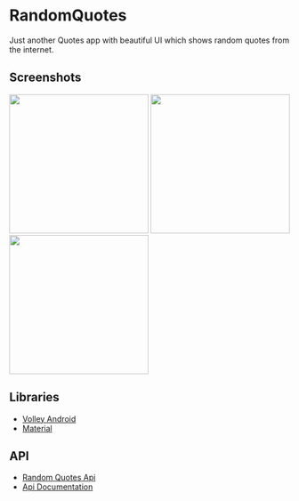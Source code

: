 # RandomQuotes
Just another Quotes app with beautiful UI which shows random quotes from the internet.

## Screenshots




<div class="column">
  <img src="https://github.com/hamzaazizofficial/RandomQuotes/blob/master/app/src/main/res/drawable/1.jpg" width="250"  />

  
  <img src="https://github.com/hamzaazizofficial/RandomQuotes/blob/master/app/src/main/res/drawable/2.jpg" width="250"  />
  
  <img src="https://github.com/hamzaazizofficial/RandomQuotes/blob/master/app/src/main/res/drawable/3.jpg" width="250" />
</div>

## Libraries

- [Volley Android](https://developer.android.com/training/volley)
- [Material](https://material.io/develop/android)

## API
- [Random Quotes Api](https://api.quotable.io/random)
- [Api Documentation](https://github.com/lukePeavey/quotable)
